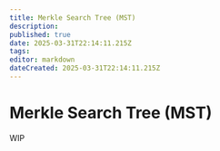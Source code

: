 ```yaml
---
title: Merkle Search Tree (MST)
description: 
published: true
date: 2025-03-31T22:14:11.215Z
tags: 
editor: markdown
dateCreated: 2025-03-31T22:14:11.215Z
---
```


# Merkle Search Tree (MST)
WIP